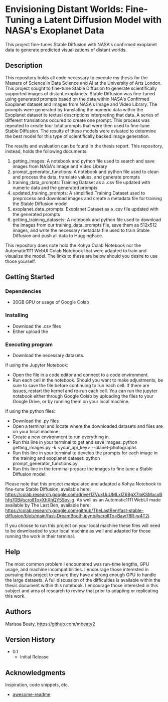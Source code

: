 # Envisioning Distant Worlds: Fine-Tuning a Latent Diffusion Model with NASA's Exoplanet Data

This project fine-tunes Stable Diffusion with NASA's confirmed exoplanet data to generate predicted visualizations of distant worlds. 

## Description

This repository holds all code necessary to execute my thesis for the Masters of Science in Data Science and AI at the University of Arts London. This project sought to fine-tune Stable Diffusion to generate scientifically supported images of distant exoplanets. Stable Diffusion was fine-tuned using generated prompts based on the data within NASA's Confirmed Exoplanet dataset and images from NASA's Image and Video Library. The prompts were generated by translating the numeric data within the Exoplanet dataset to textual descriptions interpreting that data. A series of different translations occured to create one prompt. This process was repeated to create four total prompts that were then used to fine-tune Stable Diffusion. The results of these models were evluated to determine the best model for this type of scientifically backed image generation. 

The results and evaluation can be found in the thesis report. This repository, instead, holds the following documents:

1. getting_images: A notebook and python file used to search and save images from NASA's Image and Video Library
2. prompt_generator_functions: A notebook and python file used to clean and process the data, translate values, and generate prompts
3. training_data_prompts: Training Dataset as a .csv file updated with numeric data and the generated prompts
4. updated_training_prompts: A simplified Training Dataset used to preprocess and download images and create a metadata file for training the Stable Diffusion model
5. exoplanet_data_prompts: Exoplanet Dataset as a .csv file updated with the generated prompts
6. getting_training_datasets: A notebook and python file used to download the images from our training_data_prompts file, save them as 512x512 images, and write the necessary metadata file used to train Stable Diffusion and push all data to HuggingFace.

This repository does note hold the Kohya Colab Notebook nor the Automatic1111 WebUI Colab Notebook that were adapted to train and visualize the model. The links to these are below should you desire to use those yourself. 

## Getting Started

### Dependencies

* 30GB GPU or usage of Google Colab

### Installing

* Download the .csv files
* Either upload the 

### Executing program

* Download the necessary datasets. 

If using the Jupyter Notebook:
* Open the file in a code editor and connect to a code environment.
* Run each cell in the notebook. Should you want to make adjustments, be sure to save the file before continuing to run each cell. If there are issues, restart the kernel and re-run each cell.
You can run the jupyter notebook either through Google Colab by uploading the files to your Google Drive, or by running them on your local machine. 

If using the python files:
* Download the .py files
* Open a terminal and locate where the downloaded datasets and files are on your local machine.
* Create a new environment to run everything in.
* Run this line in your terminal to get and save images: python getting_images.py -k <your_api_key> --planet-photographs
* Run this line in your terminal to develop the prompts for each image in the training and exoplanet dataset: python prompt_generator_functions.py
* Run this line in the terminal prepare the images to fine tune a Stable Diffusion model: 


Please note that this project manipulated and adapted a Kohya Notebook to fine-tune Stable Diffusion, available here: https://colab.research.google.com/drive/1ZVukUuUMLxIZ6BgX7loKSMxcoBhfg70B#scrollTo=XhXhQY5Sov-g. As well as an Automatic1111 WebUI made available by The Last Ben, available here: https://colab.research.google.com/github/TheLastBen/fast-stable-diffusion/blob/main/fast-DreamBooth.ipynb#scrollTo=Baw78R-w4T2j.

If you choose to run this project on your local machine these files will need to be downloaded to your local machine as well and adapted for those running the work in their terminal. 

## Help

The most common problem I encountered was run-time lengths, GPU usage, and machine incompatibilities. I encourage those interested in pursuing this project to ensure they have a strong enough GPU to handle the large datasets. A full discussion of the difficulties is available within the thesis document within this notebook. I encourage those interested in this subject and area of research to review that prior to adapting or replicating this work. 

## Authors

Marissa Beaty, https://github.com/mbeaty2

## Version History

* 0.1
    * Initial Release

## Acknowledgments

Inspiration, code snippets, etc.
* [awesome-readme](https://github.com/matiassingers/awesome-readme)
